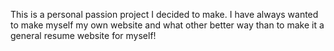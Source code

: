 This is a personal passion project I decided to make. I have always wanted to make myself my own website and what other better way than to make it a general resume website for myself!
